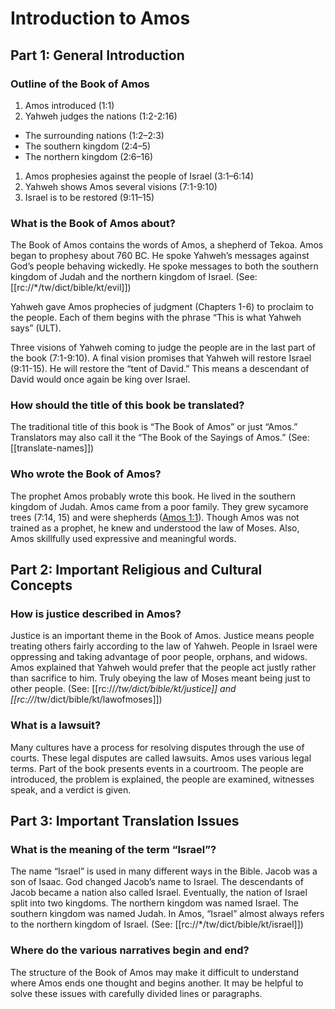 # Introduction to Amos
## Part 1: General Introduction

### Outline of the Book of Amos

1. Amos introduced (1:1)
1. Yahweh judges the nations (1:2-2:16)
- The surrounding nations (1:2–2:3)
- The southern kingdom (2:4–5)
- The northern kingdom (2:6–16)
1. Amos prophesies against the people of Israel (3:1–6:14)
1. Yahweh shows Amos several visions (7:1-9:10)
1. Israel is to be restored (9:11–15)

### What is the Book of Amos about?

The Book of Amos contains the words of Amos, a shepherd of Tekoa. Amos began to prophesy about 760 BC. He spoke Yahweh’s messages against God’s people behaving wickedly. He spoke messages to both the southern kingdom of Judah and the northern kingdom of Israel. (See: [[rc://*/tw/dict/bible/kt/evil]])

Yahweh gave Amos prophecies of judgment (Chapters 1-6) to proclaim to the people. Each of them begins with the phrase “This is what Yahweh says” (ULT).

Three visions of Yahweh coming to judge the people are in the last part of the book (7:1-9:10). A final vision promises that Yahweh will restore Israel (9:11-15). He will restore the “tent of David.” This means a descendant of David would once again be king over Israel.

### How should the title of this book be translated?

The traditional title of this book is “The Book of Amos” or just “Amos.” Translators may also call it the “The Book of the Sayings of Amos.” (See: [[translate-names]])

### Who wrote the Book of Amos?

The prophet Amos probably wrote this book. He lived in the southern kingdom of Judah. Amos came from a poor family. They grew sycamore trees (7:14, 15) and were shepherds ([Amos 1:1](../../amo/01/01.md)). Though Amos was not trained as a prophet, he knew and understood the law of Moses. Also, Amos skillfully used expressive and meaningful words.

## Part 2: Important Religious and Cultural Concepts

### How is justice described in Amos?

Justice is an important theme in the Book of Amos. Justice means people treating others fairly according to the law of Yahweh. People in Israel were oppressing and taking advantage of poor people, orphans, and widows. Amos explained that Yahweh would prefer that the people act justly rather than sacrifice to him. Truly obeying the law of Moses meant being just to other people. (See: [[rc://*/tw/dict/bible/kt/justice]] and [[rc://*/tw/dict/bible/kt/lawofmoses]])

### What is a lawsuit?

Many cultures have a process for resolving disputes through the use of courts. These legal disputes are called lawsuits. Amos uses various legal terms. Part of the book presents events in a courtroom. The people are introduced, the problem is explained, the people are examined, witnesses speak, and a verdict is given.

## Part 3: Important Translation Issues

### What is the meaning of the term “Israel”?

The name “Israel” is used in many different ways in the Bible. Jacob was a son of Isaac. God changed Jacob’s name to Israel. The descendants of Jacob became a nation also called Israel. Eventually, the nation of Israel split into two kingdoms. The northern kingdom was named Israel. The southern kingdom was named Judah. In Amos, “Israel” almost always refers to the northern kingdom of Israel. (See: [[rc://*/tw/dict/bible/kt/israel]])

### Where do the various narratives begin and end?

The structure of the Book of Amos may make it difficult to understand where Amos ends one thought and begins another. It may be helpful to solve these issues with carefully divided lines or paragraphs.